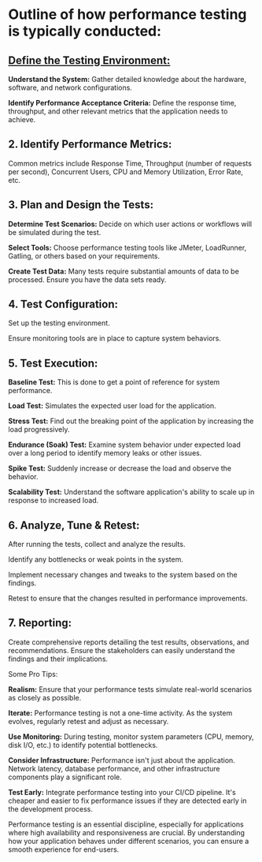 # **Outline of how performance testing is typically conducted:**

## [**Define the Testing Environment:**](DefineTestEnvironment.md)

**Understand the System:** Gather detailed knowledge about the hardware, software, and network configurations.

**Identify Performance Acceptance Criteria:** Define the response time, throughput, and other relevant metrics that the application needs to achieve.

## **2. Identify Performance Metrics:**

   Common metrics include Response Time, Throughput (number of requests per second), Concurrent Users, CPU and Memory Utilization, Error Rate, etc.

## 3. Plan and Design the Tests:

   **Determine Test Scenarios:** Decide on which user actions or workflows will be simulated during the test.

**Select Tools:** Choose performance testing tools like JMeter, LoadRunner, Gatling, or others based on your requirements.

**Create Test Data:** Many tests require substantial amounts of data to be processed. Ensure you have the data sets ready.

## 4. Test Configuration:

   Set up the testing environment.

Ensure monitoring tools are in place to capture system behaviors.

## 5. Test Execution:

   **Baseline Test:** This is done to get a point of reference for system performance.

**Load Test:** Simulates the expected user load for the application.

**Stress Test:** Find out the breaking point of the application by increasing the load progressively.

**Endurance (Soak) Test:** Examine system behavior under expected load over a long period to identify memory leaks or other issues.

**Spike Test:** Suddenly increase or decrease the load and observe the behavior.

**Scalability Test:** Understand the software application's ability to scale up in response to increased load.

## 6. Analyze, Tune & Retest:

   After running the tests, collect and analyze the results.

Identify any bottlenecks or weak points in the system.

Implement necessary changes and tweaks to the system based on the findings.

Retest to ensure that the changes resulted in performance improvements.

## 7. Reporting:

   Create comprehensive reports detailing the test results, observations, and recommendations. Ensure the stakeholders can easily understand the findings and their implications.
   
Some Pro Tips:
   
**Realism:** Ensure that your performance tests simulate real-world scenarios as closely as possible.

**Iterate:** Performance testing is not a one-time activity. As the system evolves, regularly retest and adjust as necessary.

**Use Monitoring:** During testing, monitor system parameters (CPU, memory, disk I/O, etc.) to identify potential bottlenecks.

**Consider Infrastructure:** Performance isn't just about the application. Network latency, database performance, and other infrastructure components play a significant role.

**Test Early:** Integrate performance testing into your CI/CD pipeline. It's cheaper and easier to fix performance issues if they are detected early in the development process.

Performance testing is an essential discipline, especially for applications where high availability and responsiveness are crucial. By understanding how your application behaves under different scenarios, you can ensure a smooth experience for end-users.